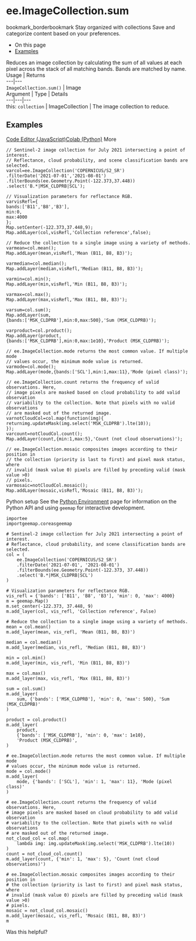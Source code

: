  
#  ee.ImageCollection.sum
bookmark_borderbookmark Stay organized with collections  Save and categorize content based on your preferences.
  * On this page
  * [Examples](https://developers.google.com/earth-engine/apidocs/ee-imagecollection-sum#examples)


Reduces an image collection by calculating the sum of all values at each pixel across the stack of all matching bands. Bands are matched by name.
Usage | Returns  
---|---  
`ImageCollection.sum()` | Image  
Argument | Type | Details  
---|---|---  
this: `collection` | ImageCollection | The image collection to reduce.  
## Examples
[Code Editor (JavaScript)](https://developers.google.com/earth-engine/apidocs/ee-imagecollection-sum#code-editor-javascript-sample)[Colab (Python)](https://developers.google.com/earth-engine/apidocs/ee-imagecollection-sum#colab-python-sample) More
```
// Sentinel-2 image collection for July 2021 intersecting a point of interest.
// Reflectance, cloud probability, and scene classification bands are selected.
varcol=ee.ImageCollection('COPERNICUS/S2_SR')
.filterDate('2021-07-01','2021-08-01')
.filterBounds(ee.Geometry.Point(-122.373,37.448))
.select('B.*|MSK_CLDPRB|SCL');

// Visualization parameters for reflectance RGB.
varvisRefl={
bands:['B11','B8','B3'],
min:0,
max:4000
};
Map.setCenter(-122.373,37.448,9);
Map.addLayer(col,visRefl,'Collection reference',false);

// Reduce the collection to a single image using a variety of methods.
varmean=col.mean();
Map.addLayer(mean,visRefl,'Mean (B11, B8, B3)');

varmedian=col.median();
Map.addLayer(median,visRefl,'Median (B11, B8, B3)');

varmin=col.min();
Map.addLayer(min,visRefl,'Min (B11, B8, B3)');

varmax=col.max();
Map.addLayer(max,visRefl,'Max (B11, B8, B3)');

varsum=col.sum();
Map.addLayer(sum,
{bands:['MSK_CLDPRB'],min:0,max:500},'Sum (MSK_CLDPRB)');

varproduct=col.product();
Map.addLayer(product,
{bands:['MSK_CLDPRB'],min:0,max:1e10},'Product (MSK_CLDPRB)');

// ee.ImageCollection.mode returns the most common value. If multiple mode
// values occur, the minimum mode value is returned.
varmode=col.mode();
Map.addLayer(mode,{bands:['SCL'],min:1,max:11},'Mode (pixel class)');

// ee.ImageCollection.count returns the frequency of valid observations. Here,
// image pixels are masked based on cloud probability to add valid observation
// variability to the collection. Note that pixels with no valid observations
// are masked out of the returned image.
varnotCloudCol=col.map(function(img){
returnimg.updateMask(img.select('MSK_CLDPRB').lte(10));
});
varcount=notCloudCol.count();
Map.addLayer(count,{min:1,max:5},'Count (not cloud observations)');

// ee.ImageCollection.mosaic composites images according to their position in
// the collection (priority is last to first) and pixel mask status, where
// invalid (mask value 0) pixels are filled by preceding valid (mask value >0)
// pixels.
varmosaic=notCloudCol.mosaic();
Map.addLayer(mosaic,visRefl,'Mosaic (B11, B8, B3)');
```
Python setup
See the [ Python Environment](https://developers.google.com/earth-engine/guides/python_install) page for information on the Python API and using `geemap` for interactive development.
```
importee
importgeemap.coreasgeemap
```
```
# Sentinel-2 image collection for July 2021 intersecting a point of interest.
# Reflectance, cloud probability, and scene classification bands are selected.
col = (
    ee.ImageCollection('COPERNICUS/S2_SR')
    .filterDate('2021-07-01', '2021-08-01')
    .filterBounds(ee.Geometry.Point(-122.373, 37.448))
    .select('B.*|MSK_CLDPRB|SCL')
)

# Visualization parameters for reflectance RGB.
vis_refl = {'bands': ['B11', 'B8', 'B3'], 'min': 0, 'max': 4000}
m = geemap.Map()
m.set_center(-122.373, 37.448, 9)
m.add_layer(col, vis_refl, 'Collection reference', False)

# Reduce the collection to a single image using a variety of methods.
mean = col.mean()
m.add_layer(mean, vis_refl, 'Mean (B11, B8, B3)')

median = col.median()
m.add_layer(median, vis_refl, 'Median (B11, B8, B3)')

min = col.min()
m.add_layer(min, vis_refl, 'Min (B11, B8, B3)')

max = col.max()
m.add_layer(max, vis_refl, 'Max (B11, B8, B3)')

sum = col.sum()
m.add_layer(
    sum, {'bands': ['MSK_CLDPRB'], 'min': 0, 'max': 500}, 'Sum (MSK_CLDPRB)'
)

product = col.product()
m.add_layer(
    product,
    {'bands': ['MSK_CLDPRB'], 'min': 0, 'max': 1e10},
    'Product (MSK_CLDPRB)',
)

# ee.ImageCollection.mode returns the most common value. If multiple mode
# values occur, the minimum mode value is returned.
mode = col.mode()
m.add_layer(
    mode, {'bands': ['SCL'], 'min': 1, 'max': 11}, 'Mode (pixel class)'
)

# ee.ImageCollection.count returns the frequency of valid observations. Here,
# image pixels are masked based on cloud probability to add valid observation
# variability to the collection. Note that pixels with no valid observations
# are masked out of the returned image.
not_cloud_col = col.map(
    lambda img: img.updateMask(img.select('MSK_CLDPRB').lte(10))
)
count = not_cloud_col.count()
m.add_layer(count, {'min': 1, 'max': 5}, 'Count (not cloud observations)')

# ee.ImageCollection.mosaic composites images according to their position in
# the collection (priority is last to first) and pixel mask status, where
# invalid (mask value 0) pixels are filled by preceding valid (mask value >0)
# pixels.
mosaic = not_cloud_col.mosaic()
m.add_layer(mosaic, vis_refl, 'Mosaic (B11, B8, B3)')
m
```

Was this helpful?

